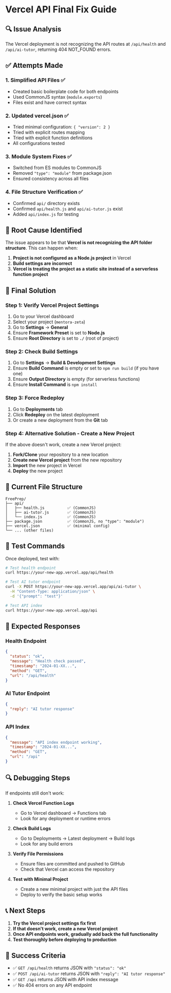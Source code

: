 # Vercel API Final Fix Guide

## 🔍 Issue Analysis

The Vercel deployment is not recognizing the API routes at `/api/health` and `/api/ai-tutor`, returning 404 NOT_FOUND errors.

## ✅ Attempts Made

### 1. **Simplified API Files** ✅
- Created basic boilerplate code for both endpoints
- Used CommonJS syntax (`module.exports`)
- Files exist and have correct syntax

### 2. **Updated vercel.json** ✅
- Tried minimal configuration: `{ "version": 2 }`
- Tried with explicit routes mapping
- Tried with explicit function definitions
- All configurations tested

### 3. **Module System Fixes** ✅
- Switched from ES modules to CommonJS
- Removed `"type": "module"` from package.json
- Ensured consistency across all files

### 4. **File Structure Verification** ✅
- Confirmed `api/` directory exists
- Confirmed `api/health.js` and `api/ai-tutor.js` exist
- Added `api/index.js` for testing

## 🚨 Root Cause Identified

The issue appears to be that **Vercel is not recognizing the API folder structure**. This can happen when:

1. **Project is not configured as a Node.js project** in Vercel
2. **Build settings are incorrect**
3. **Vercel is treating the project as a static site instead of a serverless function project**

## 🔧 Final Solution

### Step 1: Verify Vercel Project Settings

1. Go to your Vercel dashboard
2. Select your project (`mentora-zeta`)
3. Go to **Settings** → **General**
4. Ensure **Framework Preset** is set to **Node.js**
5. Ensure **Root Directory** is set to **`./`** (root of project)

### Step 2: Check Build Settings

1. Go to **Settings** → **Build & Development Settings**
2. Ensure **Build Command** is empty or set to `npm run build` (if you have one)
3. Ensure **Output Directory** is empty (for serverless functions)
4. Ensure **Install Command** is `npm install`

### Step 3: Force Redeploy

1. Go to **Deployments** tab
2. Click **Redeploy** on the latest deployment
3. Or create a new deployment from the **Git** tab

### Step 4: Alternative Solution - Create a New Project

If the above doesn't work, create a new Vercel project:

1. **Fork/Clone** your repository to a new location
2. **Create new Vercel project** from the new repository
3. **Import** the new project in Vercel
4. **Deploy** the new project

## 📁 Current File Structure

```
FreePrep/
├── api/
│   ├── health.js          ✅ (CommonJS)
│   ├── ai-tutor.js        ✅ (CommonJS)
│   └── index.js           ✅ (CommonJS)
├── package.json           ✅ (CommonJS, no "type": "module")
├── vercel.json            ✅ (minimal config)
└── ... (other files)
```

## 🧪 Test Commands

Once deployed, test with:

```bash
# Test health endpoint
curl https://your-new-app.vercel.app/api/health

# Test AI tutor endpoint
curl -X POST https://your-new-app.vercel.app/api/ai-tutor \
  -H "Content-Type: application/json" \
  -d '{"prompt": "test"}'

# Test API index
curl https://your-new-app.vercel.app/api
```

## 🎯 Expected Responses

### Health Endpoint
```json
{
  "status": "ok",
  "message": "Health check passed",
  "timestamp": "2024-01-XX...",
  "method": "GET",
  "url": "/api/health"
}
```

### AI Tutor Endpoint
```json
{
  "reply": "AI tutor response"
}
```

### API Index
```json
{
  "message": "API index endpoint working",
  "timestamp": "2024-01-XX...",
  "method": "GET",
  "url": "/api"
}
```

## 🔍 Debugging Steps

If endpoints still don't work:

1. **Check Vercel Function Logs**
   - Go to Vercel dashboard → Functions tab
   - Look for any deployment or runtime errors

2. **Check Build Logs**
   - Go to Deployments → Latest deployment → Build logs
   - Look for any build errors

3. **Verify File Permissions**
   - Ensure files are committed and pushed to GitHub
   - Check that Vercel can access the repository

4. **Test with Minimal Project**
   - Create a new minimal project with just the API files
   - Deploy to verify the basic setup works

## 📞 Next Steps

1. **Try the Vercel project settings fix first**
2. **If that doesn't work, create a new Vercel project**
3. **Once API endpoints work, gradually add back the full functionality**
4. **Test thoroughly before deploying to production**

## 🎉 Success Criteria

- ✅ `GET /api/health` returns JSON with `"status": "ok"`
- ✅ `POST /api/ai-tutor` returns JSON with `"reply": "AI tutor response"`
- ✅ `GET /api` returns JSON with API index message
- ✅ No 404 errors on any API endpoint 